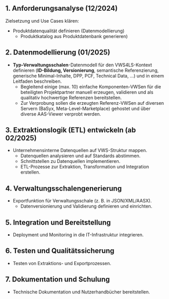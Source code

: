 ## 1. Anforderungsanalyse (12/2024)

Zielsetzung und Use Cases klären:

-   Produktdatenqualität definieren (Datenmodellierung)
    -   Produktkatalog aus Produktdatenbank generieren)

## 2. Datenmodellierung (01/2025)

-   **Typ-Verwaltungsschalen**-Datenmodell für den VWS4LS-Kontext definieren (**ID-Bildung, Versionierung**, semantische Referenzierung, generische Minimal-Inhalte, DPP, PCF, Technical Data, …) und in einem Leitfaden beschreiben.
    -   Begleitend einige (max. 10) einfache Komponenten-VWSen für die beteiligten Projektpartner manuell erzeugen, validieren und als qualitativ hochwertige Referenzen bereitstellen.
    -   Zur Verprobung sollen die erzeugten Referenz-VWSen auf diversen Servern (BaSyx, Meta-Level-Marketplace) gehostet und über diverse AAS-Viewer verprobt werden.

## 3. Extraktionslogik (ETL) entwickeln (ab 02/2025)

-   Unternehmensinterne Datenquellen auf VWS-Struktur mappen.
    -   Datenquellen analysieren und auf Standards abstimmen.
    -   Schnittstellen zu Datenquellen implementieren.
    -   ETL-Prozesse zur Extraktion, Transformation und Integration erstellen.

## 4. Verwaltungsschalengenerierung

-   Exportfunktion für Verwaltungsschale (z. B. in JSON/XML/AASX).
    -   Datenversionierung und Validierung definieren und einrichten.

## 5. Integration und Bereitstellung

-   Deployment und Monitoring in die IT-Infrastruktur integrieren.

## 6. Testen und Qualitätssicherung

-   Testen von Extraktions- und Exportprozessen.

## 7. Dokumentation und Schulung

-   Technische Dokumentation und Nutzerhandbücher bereitstellen.
